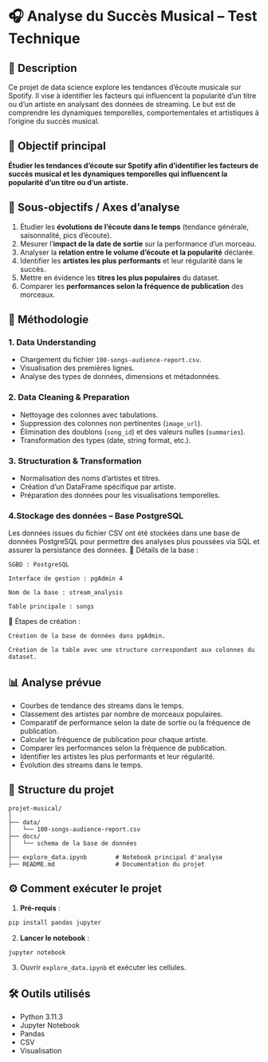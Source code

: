 
# 🎧 Analyse du Succès Musical – Test Technique

## 📌 Description
Ce projet de data science explore les tendances d’écoute musicale sur Spotify. Il vise à identifier les facteurs qui influencent la popularité d’un titre ou d’un artiste en analysant des données de streaming. Le but est de comprendre les dynamiques temporelles, comportementales et artistiques à l’origine du succès musical.

## 🎯 Objectif principal
**Étudier les tendances d’écoute sur Spotify afin d’identifier les facteurs de succès musical et les dynamiques temporelles qui influencent la popularité d’un titre ou d’un artiste.**

## 📂 Sous-objectifs / Axes d’analyse

1. Étudier les **évolutions de l’écoute dans le temps** (tendance générale, saisonnalité, pics d’écoute).
2. Mesurer l’**impact de la date de sortie** sur la performance d’un morceau.
3. Analyser la **relation entre le volume d’écoute et la popularité** déclarée.
4. Identifier les **artistes les plus performants** et leur régularité dans le succès.
5. Mettre en évidence les **titres les plus populaires** du dataset.
6. Comparer les **performances selon la fréquence de publication** des morceaux.

## 🧪 Méthodologie

### 1. Data Understanding
- Chargement du fichier `100-songs-audience-report.csv`.
- Visualisation des premières lignes.
- Analyse des types de données, dimensions et métadonnées.

### 2. Data Cleaning & Preparation
- Nettoyage des colonnes avec tabulations.
- Suppression des colonnes non pertinentes (`image_url`).
- Élimination des doublons (`song_id`) et des valeurs nulles (`summaries`).
- Transformation des types (date, string format, etc.).

### 3. Structuration & Transformation
- Normalisation des noms d’artistes et titres.
- Création d’un DataFrame spécifique par artiste.
- Préparation des données pour les visualisations temporelles.

### 4.Stockage des données – Base PostgreSQL

Les données issues du fichier CSV ont été stockées dans une base de données PostgreSQL pour permettre des analyses plus poussées via SQL et assurer la persistance des données.
🔧 Détails de la base :

    SGBD : PostgreSQL

    Interface de gestion : pgAdmin 4

    Nom de la base : stream_analysis

    Table principale : songs

🚀 Étapes de création :

    Création de la base de données dans pgAdmin.

    Création de la table avec une structure correspondant aux colonnes du dataset.


## 📊 Analyse prévue

- Courbes de tendance des streams dans le temps.
- Classement des artistes par nombre de morceaux populaires.
- Comparatif de performance selon la date de sortie ou la fréquence de publication.
- Calculer la fréquence de publication pour chaque artiste.
- Comparer les performances selon la fréquence de publication.
- Identifier les artistes les plus performants et leur régularité.
- Évolution des streams dans le temps.

## 📁 Structure du projet

```
projet-musical/
│
├── data/
│   └── 100-songs-audience-report.csv
├── docs/
│   └── schema de la base de données
│
├── explore_data.ipynb        # Notebook principal d'analyse
├── README.md                 # Documentation du projet
```

## ⚙️ Comment exécuter le projet

1. **Pré-requis** :
```bash
pip install pandas jupyter
```

2. **Lancer le notebook** :
```bash
jupyter notebook
```

3. Ouvrir `explore_data.ipynb` et exécuter les cellules.

## 🛠️ Outils utilisés

- Python 3.11.3
- Jupyter Notebook
- Pandas
- CSV 
- Visualisation 
